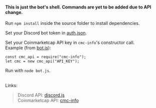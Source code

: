 #### This is just the bot's shell. Commands are yet to be added due to API change.

Run `npm install` inside the source folder to install dependencies. <br>

Set your Discord bot token in [auth.json](auth.json). <br>

Set your Coinmarketcap API key in `cmc-info`'s constructor call. <br>
Example (from [bot.js](bot.js)):
```
const cmc_api = require("cmc-info");
let cmc = new cmc_api("API_KEY");
```

Run with `node bot.js`. <br><br>

Links:
> Discord API: [discord.js](https://github.com/discordjs/discord.js)<br>
> Coinmarketcap API: [cmc-info](https://github.com/n3onis/cmc-info)
